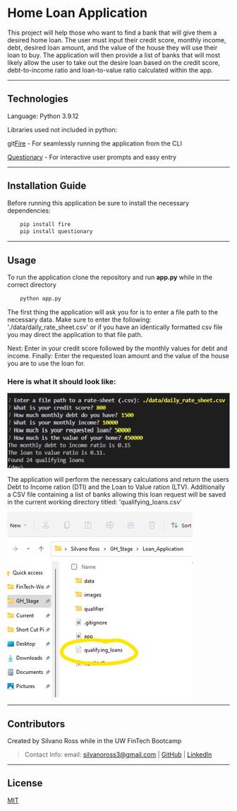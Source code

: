 # Home Loan Application 

This project will help those who want to find a bank that will give them a desired home loan. The user must input their credit score, monthly income, debt, desired loan amount, and the value of the house they will use their loan to buy. The application will then provide a list of banks that will most likely allow the user to take out the desire loan based on the credit score, debt-to-income ratio and loan-to-value ratio calculated within the app. 

---

## Technologies

Language: Python 3.9.12 

Libraries used not included in python:

git[Fire](https://github.com/google/python-fire) - For seamlessly running the application from the CLI

[Questionary](https://github.com/tmbo/questionary) - For interactive user prompts and easy entry

---

## Installation Guide

Before running this application be sure to install the necessary dependencies:

```python
    pip install fire
    pip install questionary
```

---

## Usage

To run the application clone the repository and run **app.py** while in the correct directory 

```python
    python app.py
```

The first thing the application will ask you for is to enter a file path to the 
necessary data. Make sure to enter the following: './data/daily_rate_sheet.csv' 
or if you have an identically formatted csv file you may direct the application to 
that file path.

Next: Enter in your credit score followed by the monthly values for debt and income. 
Finally: Enter the requested loan amount and the value of the house you are to use the loan for.

### Here is what it should look like:

![app_demo](images/app_example_1.png)

The application will perform the necessary calculations and return the users 
Debt to Income ration (DTI) and the Loan to Value ration (LTV).
Additionally a CSV file containing a list of banks allowing this loan request will be saved in the current working directory titled:
'qualifying_loans.csv'

![qual_loans](images/qual_loans.png)


---

## Contributors

Created by Silvano Ross while in the UW FinTech Bootcamp
> Contact Info:
> email: silvanoross3@gmail.com |
> [GitHub](https://github.com/silvanoross) |
> [LinkedIn](https://www.linkedin.com/in/silvano-ross-b6a15a93/)

---

## License

[MIT](LICENSE)
